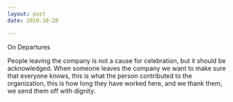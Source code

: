 ```yaml
---
layout: post
date: 2019-10-28

---
```

On Departures

People leaving the company is not a cause for celebration, but it should be acknowledged. When someone leaves the company we want to make sure that everyone knows, this is what the person contributed to the organization, this is how long they have worked here, and we thank them, we send them off with dignity.

